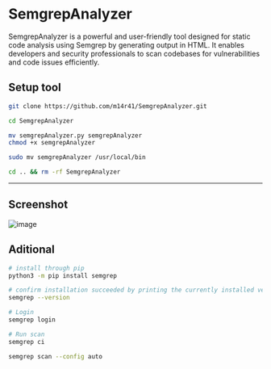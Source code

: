 # SemgrepAnalyzer
SemgrepAnalyzer is a powerful and user-friendly tool designed for static code analysis using Semgrep by generating output in HTML. It enables developers and security professionals to scan codebases for vulnerabilities and code issues efficiently.

## Setup tool

```bash
git clone https://github.com/m14r41/SemgrepAnalyzer.git

cd SemgrepAnalyzer

mv semgrepAnalyzer.py semgrepAnalyzer
chmod +x semgrepAnalyzer

sudo mv semgrepAnalyzer /usr/local/bin

cd .. && rm -rf SemgrepAnalyzer
```


---

## Screenshot
![image](https://github.com/user-attachments/assets/685c96bd-152a-46f4-a18d-f247a8fac7e0)


## Aditional 

```bash
# install through pip
python3 -m pip install semgrep

# confirm installation succeeded by printing the currently installed version
semgrep --version

# Login
semgrep login

# Run scan
semgrep ci

semgrep scan --config auto 
